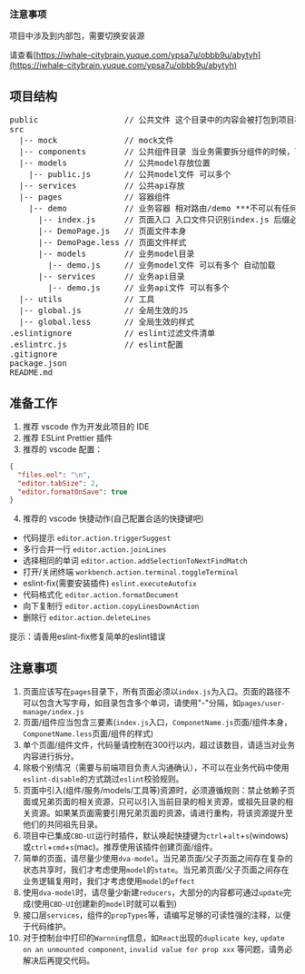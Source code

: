 ### 注意事项

项目中涉及到内部包，需要切换安装源

请查看[https://iwhale-citybrain.yuque.com/ypsa7u/obbb9u/abytyh](https://iwhale-citybrain.yuque.com/ypsa7u/obbb9u/abytyh)

## 项目结构

<pre>
public                  // 公共文件 这个目录中的内容会被打包到项目根目录下
src
  |-- mock              // mock文件
  |-- components        // 公共组件目录 当业务需要拆分组件的时候，可以在对应的业务文件夹下单独创建一个components文件夹
  |-- models            // 公共model存放位置
    |-- public.js       // 公共model文件 可以多个
  |-- services          // 公共api存放
  |-- pages             // 容器组件
    |-- demo            // 业务容器 相对路由/demo ***不可以有任何大写字母
      |-- index.js      // 页面入口 入口文件只识别index.js 后缀必须是js
      |-- DemoPage.js   // 页面文件本身
      |-- DemoPage.less // 页面文件样式
      |-- models        // 业务model目录
        |-- demo.js     // 业务model文件 可以有多个 自动加载
      |-- services      // 业务api目录
        |-- demo.js     // 业务api文件 可以有多个
  |-- utils             // 工具
  |-- global.js         // 全局生效的JS
  |-- global.less       // 全局生效的样式
.eslintignore           // eslint过滤文件清单
.eslintrc.js            // eslint配置
.gitignore
package.json  
README.md  
</pre>

## 准备工作

1.  推荐 vscode 作为开发此项目的 IDE
2.  推荐 ESLint Prettier 插件
3.  推荐的 vscode 配置：

```json
{
  "files.eol": "\n",
  "editor.tabSize": 2,
  "editor.formatOnSave": true
}
```

4. 推荐的 vscode 快捷动作(自己配置合适的快捷键吧)

- 代码提示 `editor.action.triggerSuggest`
- 多行合并一行 `editor.action.joinLines`
- 选择相同的单词 `editor.action.addSelectionToNextFindMatch`
- 打开/关闭终端 `workbench.action.terminal.toggleTerminal`
- eslint-fix(需要安装插件) `eslint.executeAutofix`
- 代码格式化 `editor.action.formatDocument`
- 向下复制行 `editor.action.copyLinesDownAction`
- 删除行 `editor.action.deleteLines`

提示：请善用eslint-fix修复简单的eslint错误

## 注意事项

1. 页面应该写在`pages`目录下，所有页面必须以`index.js`为入口。页面的路径不可以包含大写字母，如目录包含多个单词，请使用"-"分隔，如`pages/user-manage/index.js`
2. 页面/组件应当包含三要素(`index.js`入口，`ComponetName.js`页面/组件本身，`ComponetName.less`页面/组件的样式)
3. 单个页面/组件文件，代码量请控制在300行以内，超过该数目，请适当对业务内容进行拆分。
4. 除极个别情况（需要与前端项目负责人沟通确认），不可以在业务代码中使用`eslint-disable`的方式跳过`eslint`校验规则。
5. 页面中引入(组件/服务/models/工具等)资源时，必须遵循规则：禁止依赖子页面或兄弟页面的相关资源，只可以引入当前目录的相关资源，或祖先目录的相关资源。如果某页面需要引用兄弟页面的资源，请进行重构，将该资源提升至他们的共同祖先目录。
6. 项目中已集成`CBD-UI`运行时插件，默认唤起快捷键为`ctrl`+`alt`+`s`(windows)或`ctrl`+`cmd`+`s`(mac)。推荐使用该插件创建页面/组件。
7. 简单的页面，请尽量少使用`dva-model`。当兄弟页面/父子页面之间存在复杂的状态共享时，我们才考虑使用`model`的`state`。当兄弟页面/父子页面之间存在业务逻辑复用时，我们才考虑使用`model`的`effect`
8. 使用`dva-model`时，请尽量少新建`reducers`，大部分的内容都可通过`update`完成(使用`CBD-UI`创建新的`model`时就可以看到)
9. 接口层`services`，组件的`propTypes`等，请编写足够的可读性强的注释，以便于代码维护。
10. 对于控制台中打印的`Warnning`信息，如`React`出现的`duplicate key`, `update on an unmounted component`, `invalid value for prop xxx` 等问题，请务必解决后再提交代码。
